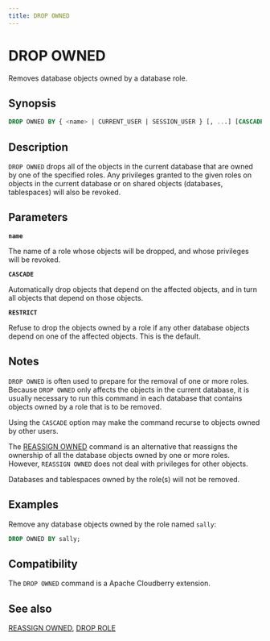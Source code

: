 ```yaml
---
title: DROP OWNED
---
```


# DROP OWNED

Removes database objects owned by a database role.

## Synopsis

```sql
DROP OWNED BY { <name> | CURRENT_USER | SESSION_USER } [, ...] [CASCADE | RESTRICT]
```

## Description

`DROP OWNED` drops all of the objects in the current database that are owned by one of the specified roles. Any privileges granted to the given roles on objects in the current database or on shared objects (databases, tablespaces) will also be revoked.

## Parameters

**`name`**

The name of a role whose objects will be dropped, and whose privileges will be revoked.

**`CASCADE`**

Automatically drop objects that depend on the affected objects, and in turn all objects that depend on those objects.

**`RESTRICT`**

Refuse to drop the objects owned by a role if any other database objects depend on one of the affected objects. This is the default.

## Notes

`DROP OWNED` is often used to prepare for the removal of one or more roles. Because `DROP OWNED` only affects the objects in the current database, it is usually necessary to run this command in each database that contains objects owned by a role that is to be removed.

Using the `CASCADE` option may make the command recurse to objects owned by other users.

The [REASSIGN OWNED](/docs/sql-stmts/reassign-owned.md) command is an alternative that reassigns the ownership of all the database objects owned by one or more roles. However, `REASSIGN OWNED` does not deal with privileges for other objects.

Databases and tablespaces owned by the role(s) will not be removed.

## Examples

Remove any database objects owned by the role named `sally`:

```sql
DROP OWNED BY sally;
```

## Compatibility

The `DROP OWNED` command is a Apache Cloudberry extension.

## See also

[REASSIGN OWNED](/docs/sql-stmts/reassign-owned.md), [DROP ROLE](/docs/sql-stmts/drop-role.md)
